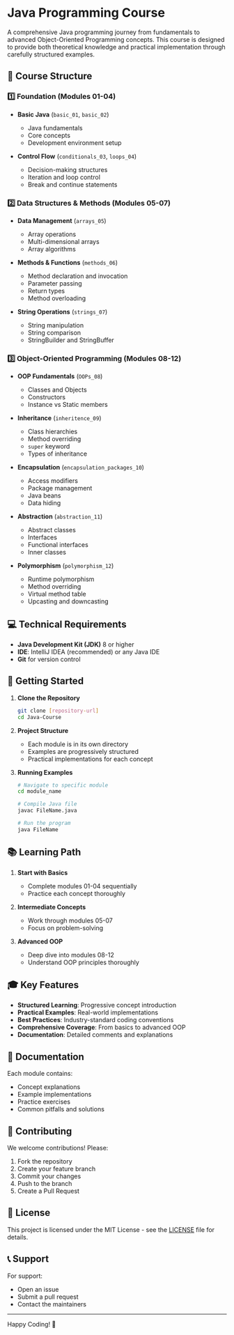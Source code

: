 # Java Programming Course

A comprehensive Java programming journey from fundamentals to advanced Object-Oriented Programming concepts. This course is designed to provide both theoretical knowledge and practical implementation through carefully structured examples.

## 🎯 Course Structure

### 1️⃣ Foundation (Modules 01-04)
- **Basic Java** (`basic_01`, `basic_02`)
  - Java fundamentals
  - Core concepts
  - Development environment setup
  
- **Control Flow** (`conditionals_03`, `loops_04`)
  - Decision-making structures
  - Iteration and loop control
  - Break and continue statements

### 2️⃣ Data Structures & Methods (Modules 05-07)
- **Data Management** (`arrays_05`)
  - Array operations
  - Multi-dimensional arrays
  - Array algorithms

- **Methods & Functions** (`methods_06`)
  - Method declaration and invocation
  - Parameter passing
  - Return types
  - Method overloading

- **String Operations** (`strings_07`)
  - String manipulation
  - String comparison
  - StringBuilder and StringBuffer

### 3️⃣ Object-Oriented Programming (Modules 08-12)
- **OOP Fundamentals** (`OOPs_08`)
  - Classes and Objects
  - Constructors
  - Instance vs Static members
  
- **Inheritance** (`inheritence_09`)
  - Class hierarchies
  - Method overriding
  - `super` keyword
  - Types of inheritance

- **Encapsulation** (`encapsulation_packages_10`)
  - Access modifiers
  - Package management
  - Java beans
  - Data hiding

- **Abstraction** (`abstraction_11`)
  - Abstract classes
  - Interfaces
  - Functional interfaces
  - Inner classes

- **Polymorphism** (`polymorphism_12`)
  - Runtime polymorphism
  - Method overriding
  - Virtual method table
  - Upcasting and downcasting

## 💻 Technical Requirements

- **Java Development Kit (JDK)** 8 or higher
- **IDE**: IntelliJ IDEA (recommended) or any Java IDE
- **Git** for version control

## 🚀 Getting Started

1. **Clone the Repository**
   ```bash
   git clone [repository-url]
   cd Java-Course
   ```

2. **Project Structure**
   - Each module is in its own directory
   - Examples are progressively structured
   - Practical implementations for each concept

3. **Running Examples**
   ```bash
   # Navigate to specific module
   cd module_name
   
   # Compile Java file
   javac FileName.java
   
   # Run the program
   java FileName
   ```

## 📚 Learning Path

1. **Start with Basics**
   - Complete modules 01-04 sequentially
   - Practice each concept thoroughly

2. **Intermediate Concepts**
   - Work through modules 05-07
   - Focus on problem-solving

3. **Advanced OOP**
   - Deep dive into modules 08-12
   - Understand OOP principles thoroughly

## 🎓 Key Features

- **Structured Learning**: Progressive concept introduction
- **Practical Examples**: Real-world implementations
- **Best Practices**: Industry-standard coding conventions
- **Comprehensive Coverage**: From basics to advanced OOP
- **Documentation**: Detailed comments and explanations

## 📖 Documentation

Each module contains:
- Concept explanations
- Example implementations
- Practice exercises
- Common pitfalls and solutions

## 🤝 Contributing

We welcome contributions! Please:
1. Fork the repository
2. Create your feature branch
3. Commit your changes
4. Push to the branch
5. Create a Pull Request

## 📝 License

This project is licensed under the MIT License - see the [LICENSE](LICENSE) file for details.

## 📞 Support

For support:
- Open an issue
- Submit a pull request
- Contact the maintainers

---
Happy Coding! 🚀